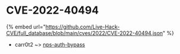 # CVE-2022-40494
{% embed url="https://github.com/Live-Hack-CVE/full_database/blob/main/cves/2022/CVE-2022-40494.json" %}

* carr0t2 ~> [nps-auth-bypass](https://www.alice-snow.ru/2022/database/cve-2022-40494/nps-auth-bypass-carr0t2)